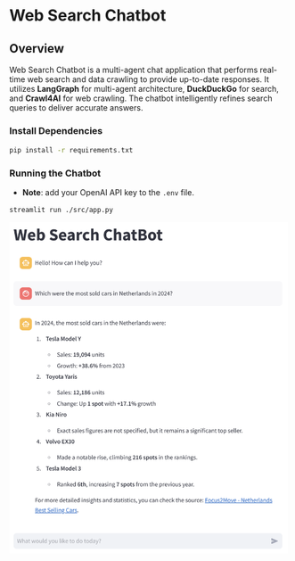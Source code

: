 # Web Search Chatbot

## Overview
Web Search Chatbot is a multi-agent chat application that performs real-time web search and data crawling to provide up-to-date responses. It utilizes **LangGraph** for multi-agent architecture, **DuckDuckGo** for search, and **Crawl4AI** for web crawling. The chatbot intelligently refines search queries to deliver accurate answers.

### Install Dependencies
```sh
pip install -r requirements.txt
```

### Running the Chatbot

- **Note**: add your OpenAI API key to the `.env` file.

```sh
streamlit run ./src/app.py
```

<img src="resources/demo.png" alt="Chatbot Demo" width="500">